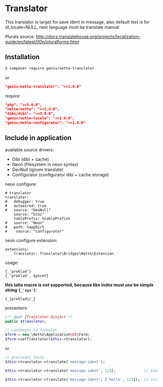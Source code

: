 Translator
==========

This translator is target for save ident in message, also default text is for id_locale=NULL, 
next language must be translate manual.

Plurals source: http://docs.translatehouse.org/projects/localization-guide/en/latest/l10n/pluralforms.html

Installation
------------

```sh
$ composer require geniv/nette-translator
```
or
```json
"geniv/nette-translator": ">=1.0.0"
```

require:
```json
"php": ">=5.6.0",
"nette/nette": ">=2.4.0",
"dibi/dibi": ">=3.0.0",
"geniv/nette-locale": ">=1.0.0",
"geniv/nette-configurator": ">=1.0.0"
```

Include in application
----------------------

available source drivers:
- Dibi (dibi + cache)
- Neon (filesystem in neon syntax)
- DevNull (ignore translate)
- Configurator (configurator dibi + cache storage)

neon configure:
```neon
# translator
translator:
#   debugger: true
#   autowired: true
#   source: "DevNull"
    source: "Dibi"
    tablePrefix: %tablePrefix%
#   source: "Neon"
#   path: %appDir%
#    source: "Configurator"
```

neon configure extension:
```neon
extensions:
    translator: Translator\Bridges\Nette\Extension
```

usage:
```latte
{_'preklad'}
{_'preklad', $pocet}
```

**this latte macro is not supported, because like index must use be simple string `{_'xyz'}`**:
```latte
{_}preklad{/_}
```

presenters:
```php
/** @var ITranslator @inject */
public $translator;

// nastaveni na formular
$form = new \Nette\Application\UI\Form;
$form->setTranslator($this->translator);
```
or
```php
// prelozeni textu
$this->translator->translate('message-ident');

$this->translator->translate('message-ident', 123);             // inside %s

$this->translator->translate('message-ident', ['hello', 123]);  // inside %s, %s
```
